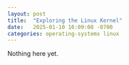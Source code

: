```yaml
---
layout: post
title:  "Exploring the Linux Kernel"
date:   2025-01-10 16:09:08 -0700
categories: operating-systems linux
---
```


Nothing here yet.